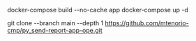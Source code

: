 docker-compose build --no-cache app
docker-compose up -d

git clone --branch main --depth 1 https://github.com/mtenorio-cmp/py_send-report-app-ope.git